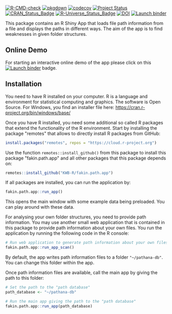 [![R-CMD-check](https://github.com/KWB-R/fakin.path.app/workflows/R-CMD-check/badge.svg)](https://github.com/KWB-R/fakin.path.app/actions?query=workflow%3AR-CMD-check)
[![pkgdown](https://github.com/KWB-R/fakin.path.app/workflows/pkgdown/badge.svg)](https://github.com/KWB-R/fakin.path.app/actions?query=workflow%3Apkgdown)
[![codecov](https://codecov.io/github/KWB-R/fakin.path.app/branch/master/graphs/badge.svg)](https://codecov.io/github/KWB-R/fakin.path.app)
[![Project Status](https://img.shields.io/badge/lifecycle-experimental-orange.svg)](https://www.tidyverse.org/lifecycle/#experimental)
[![CRAN_Status_Badge](https://www.r-pkg.org/badges/version/fakin.path.app)]()
[![R-Universe_Status_Badge](https://kwb-r.r-universe.dev/badges/fakin.path.app)](https://kwb-r.r-universe.dev/)
[![DOI](https://zenodo.org/badge/doi/10.5281/zenodo.3603502.svg)](https://doi.org/10.5281/zenodo.3603502)
[![Launch binder](https://mybinder.org/badge_logo.svg)](https://mybinder.org/v2/gh/kwb-r/fakin.path.app/master?urlpath=https://mybinder.org/v2/gh/kwb-r/apps/fakin.path.app?urlpath=shiny)
  
This package contains an R Shiny App that loads file path information from a
file and displays the paths in different ways.  The aim of the app is to find
weaknesses in given folder structures. 

## Online Demo 

For starting an interactive online demo of the app please click on this [![Launch binder](https://mybinder.org/badge_logo.svg)](https://mybinder.org/v2/gh/kwb-r/fakin.path.app/master?urlpath=https://mybinder.org/v2/gh/kwb-r/apps/fakin.path.app?urlpath=shiny) badge.

## Installation

You need to have R installed on your computer. R is a language and environment 
for statistical computing and graphics. The software is Open Source. 
For Windows, you find an installer file here: https://cran.r-project.org/bin/windows/base/

Once you have R installed, you need some additional so called R packages that
extend the functionality of the R environment. Start by installing the package
"remotes" that allows to directly install R packages from GitHub:

```r
install.packages("remotes", repos = "https://cloud.r-project.org")
```

Use the function `remotes::install_github()` from this package to install this package "fakin.path.app" and all other packages that this package depends on:

```r
remotes::install_github("KWB-R/fakin.path.app")
```

If all packages are installed, you can run the application by:

```r
fakin.path.app::run_app()
```

This opens the main window with some example data being preloaded. You can play 
around with these data.

For analysing your own folder structures, you need to provide path information.
You may use another small web application that is contained in this package to 
provide path information about your own files. You run the application by
running the following code in the R console:

```r
# Run web application to generate path information about your own files
fakin.path.app::run_app_scan()
```

By default, the app writes path information files to a folder `"~/pathana-db"`.
You can change this folder within the app. 

Once path information files are available, call the main app by giving the path 
to this folder:

```r
# Set the path to the "path database"
path_database <- "~/pathana-db"

# Run the main app giving the path to the "path database"
fakin.path.app::run_app(path_database)
```
